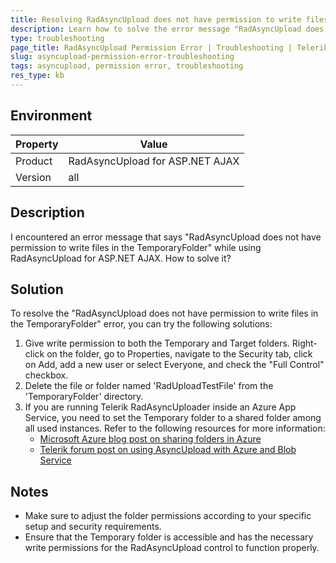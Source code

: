 ```yaml
---
title: Resolving RadAsyncUpload does not have permission to write files in the TemporaryFolder Error
description: Learn how to solve the error message "RadAsyncUpload does not have permission to write files in the TemporaryFolder" in RadAsyncUpload for ASP.NET AJAX.
type: troubleshooting
page_title: RadAsyncUpload Permission Error | Troubleshooting | Telerik
slug: asyncupload-permission-error-troubleshooting
tags: asyncupload, permission error, troubleshooting
res_type: kb
---
```


## Environment

| Property | Value |
|---|---|
| Product | RadAsyncUpload for ASP.NET AJAX |
| Version | all |

## Description

I encountered an error message that says "RadAsyncUpload does not have permission to write files in the TemporaryFolder" while using RadAsyncUpload for ASP.NET AJAX. How to solve it?

## Solution

To resolve the "RadAsyncUpload does not have permission to write files in the TemporaryFolder" error, you can try the following solutions:

1. Give write permission to both the Temporary and Target folders. Right-click on the folder, go to Properties, navigate to the Security tab, click on Add, add a new user or select Everyone, and check the "Full Control" checkbox.
2. Delete the file or folder named 'RadUploadTestFile' from the 'TemporaryFolder' directory.
3. If you are running Telerik RadAsyncUploader inside an Azure App Service, you need to set the Temporary folder to a shared folder among all used instances. Refer to the following resources for more information:
   - [Microsoft Azure blog post on sharing folders in Azure](https://learn.microsoft.com/bg-bg/archive/blogs/mariok/sharing-folders-in-azure)
   - [Telerik forum post on using AsyncUpload with Azure and Blob Service](https://www.telerik.com/forums/any-guidelines-to-use-asyncupload-with-azure-and-blob-service)

## Notes

- Make sure to adjust the folder permissions according to your specific setup and security requirements.
- Ensure that the Temporary folder is accessible and has the necessary write permissions for the RadAsyncUpload control to function properly.
  
   
